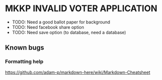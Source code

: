 # MKKP INVALID VOTER APPLICATION
* TODO: Need a good ballot paper for background
* TODO: Need facebook share option
* TODO: Need save option (to database, need a database)

## Known bugs


### Formatting help
https://github.com/adam-p/markdown-here/wiki/Markdown-Cheatsheet
